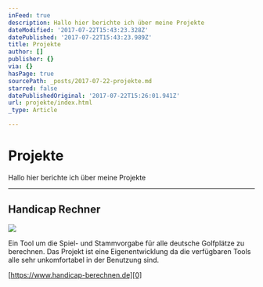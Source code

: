 ```yaml
---
inFeed: true
description: Hallo hier berichte ich über meine Projekte
dateModified: '2017-07-22T15:43:23.328Z'
datePublished: '2017-07-22T15:43:23.989Z'
title: Projekte
author: []
publisher: {}
via: {}
hasPage: true
sourcePath: _posts/2017-07-22-projekte.md
starred: false
datePublishedOriginal: '2017-07-22T15:26:01.941Z'
url: projekte/index.html
_type: Article

---
```

# Projekte

Hallo hier berichte ich über meine Projekte

---

## Handicap Rechner
![](https://the-grid-user-content.s3-us-west-2.amazonaws.com/e2c8c1b1-4068-4ef6-94c9-a2c61ab73d8d.png)

Ein Tool um die Spiel- und Stammvorgabe für alle deutsche Golfplätze zu berechnen. Das Projekt ist eine Eigenentwicklung da die verfügbaren Tools alle sehr unkomfortabel in der Benutzung sind.

[https://www.handicap-berechnen.de][0]

[0]: https://www.handicap-berechnen.de/